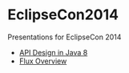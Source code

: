 EclipseCon2014
==============

Presentations for EclipseCon 2014

* [API Design in Java 8](https://jarthorn.github.io/EclipseCon2014/java8/)
* [Flux Overview](https://jarthorn.github.io/EclipseCon2014/flux/)
